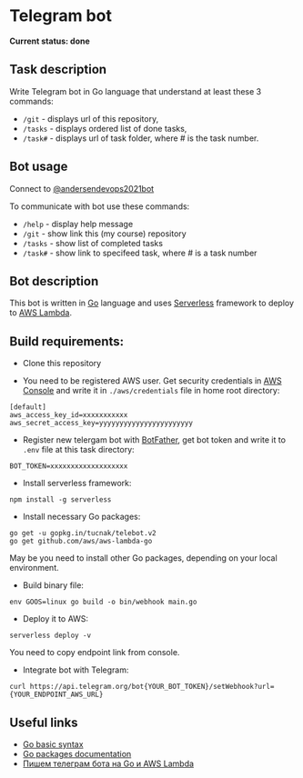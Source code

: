 # Telegram bot

**Current status: done**

## Task description

Write Telegram bot in Go language that understand at least these 3 commands:

- `/git` - displays url of this repository,
- `/tasks` - displays ordered list of done tasks,
- `/task#` - displays url of task folder, where # is the task number.

## Bot usage

Connect to [@andersendevops2021bot](https://t.me/andersendevops2021bot)

To communicate with bot use these commands:

- `/help` - display help message
- `/git` - show link this (my course) repository
- `/tasks` - show list of completed tasks
- `/task#` - show link to specifeed task, where # is a task number

## Bot description

This bot is written in [Go](https://golang.org/) language and uses [Serverless](https://www.serverless.com/) framework to deploy to [AWS Lambda](https://aws.amazon.com/lambda/).

## Build requirements:

- Clone this repository

- You need to be registered AWS user. Get security credentials in [AWS Console](https://console.aws.amazon.com/iam/home?#/security_credentials) and write it in `./aws/credentials` file in home root directory:

```
[default]
aws_access_key_id=xxxxxxxxxxx
aws_secret_access_key=yyyyyyyyyyyyyyyyyyyyyyy
```

- Register new telergam bot with [BotFather](https://t.me/botfather), get bot token and write it to `.env` file at this task directory:

```
BOT_TOKEN=xxxxxxxxxxxxxxxxxxx
```

- Install serverless framework:

```
npm install -g serverless
```

- Install necessary Go packages:

```
go get -u gopkg.in/tucnak/telebot.v2
go get github.com/aws/aws-lambda-go
```

May be you need to install other Go packages, depending on your local environment.

- Build binary file:

```
env GOOS=linux go build -o bin/webhook main.go
```

- Deploy it to AWS:

```
serverless deploy -v
```

You need to copy endpoint link from console.

- Integrate bot with Telegram:

```
curl https://api.telegram.org/bot{YOUR_BOT_TOKEN}/setWebhook?url={YOUR_ENDPOINT_AWS_URL}
```

## Useful links

- [Go basic syntax](https://medium.com/@manus.can/learn-golang-basic-syntax-in-10-minutes-48608a315896)
- [Go packages documentation](https://pkg.go.dev/)
- [Пишем телеграм бота на Go и AWS Lambda](https://habr.com/ru/post/555518/)
